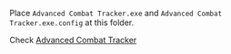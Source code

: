 Place `Advanced Combat Tracker.exe` and `Advanced Combat Tracker.exe.config` at this folder.

Check [Advanced Combat Tracker](http://advancedcombattracker.com)
